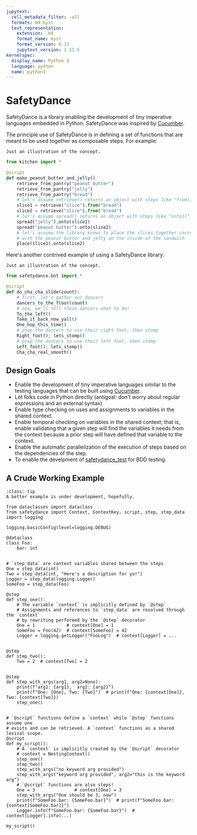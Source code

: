 ```yaml
---
jupytext:
  cell_metadata_filter: -all
  formats: md:myst
  text_representation:
    extension: .md
    format_name: myst
    format_version: 0.13
    jupytext_version: 1.11.5
kernelspec:
  display_name: Python 3
  language: python
  name: python3
---
```


# SafetyDance

SafetyDance is a library enabling the development of tiny imperative languages
embedded in Python. SafetyDance was inspired by
[Cucumber](https://cucumber.io/).

The principle use of SafetyDance is in defining a set of functions that are meant
to be used together as composable steps. For example:

```{note} Not a working example!
Just an illustration of the concept.
```

```python
from kitchen import *

@script
def make_peanut_butter_and_jelly()
    retrieve_from_pantry("peanut butter")
    retrieve_from_pantry("jelly")
    retrieve_from_pantry("bread")
    # let's assume retrieve() returns an object with steps like "from()"
    slice1 = retrieve("slice").from("bread")
    slice2 = retrieve("slice").from("bread")
    # let's assume spread() returns an object with steps like "onto()"
    spread("jelly").onto(slice1)
    spread("peanut butter").onto(slice2)
    # let's assume the library knows to place the slices together correctly
    # with the peanut butter and jelly on the inside of the sandwich
    place(slice1).onto(slice2)
```

Here's another contrived example of using a SafetyDance library:


```{note} Not a working example!
Just an illustration of the concept.
```

```python
from safetydance.bot import *

@script
def do_cha_cha_slide(count):
    # first, let's gather our dancers
    dancers_to_the_floor(count)
    # now, we'll tell those dancers what to do!
    To_the_left()
    Take_it_back_now_yall()
    One_hop_this_time()
    # prep the dancers to use their right foot, then stomp
    Right_foot(); lets_stomp()
    # prep the dancers to use their left foot, then stomp
    Left_foot(); lets_stomp()
    Cha_cha_real_smooth()
```

## Design Goals

- Enable the development of tiny imperative languages similar to the testing languages that
  can be built using [Cucumber](https://cucumber.io).
- Let folks code in Python directly (antigoal: don't worry about regular expressions and an external syntax)
- Enable type checking on uses and assignments to variables in the shared context.
- Enable temporal checking on variables in the shared context; that is, enable validating that a given step
  will find the variables it needs from the context because a prior step will have defined that variable to the
  context.
- Enable the automatic parallelization of the execution of steps based on the dependencies of the step.
- To enable the develpment of [safetydance_test](https://gitlab.com/openteams/safetydance_test) for BDD testing.

## A Crude Working Example

```{admonition} This isn't a great example, really...
:class: tip
A better example is under development, hopefully.
```

```{code-cell}
from dataclasses import dataclass
from safetydance import Context, ContextKey, script, step, step_data
import logging

logging.basicConfig(level=logging.DEBUG)

@dataclass
class Foo:
    bar: int


# `step_data` are context variables shared between the steps
One = step_data(int)
Two = step_data(int, "Here's a description for ya!")
Logger = step_data(logging.Logger)
SomeFoo = step_data(Foo)

@step
def step_one():
    # The variable `context` is implicitly defined by `@step`
    # Assignments and references to `step_data` are resolved through the `context`
    # by rewriting performed by the `@step` decorator
    One = 1            # context[One] = 1
    SomeFoo = Foo(42)  # context[SomeFoo] = 42
    Logger = logging.getLogger("FooLog")  # context[Logger] = ...


@step
def step_two():
    Two = 2  # context[Two] = 2


@step
def step_with_args(arg1, arg2=None):
    print(f"arg1: {arg1},  arg2: {arg2}")
    print(f"One: {One}, Two: {Two}")  # print(f"One: {context[One]}, Two: {context[Two]})
    step_one()


# `@script` functions define a `context` while `@step` functions assume one
# exists and can be retrieved. A `context` functions as a shared lexical scope.
@script
def my_script():
    # A `context` is implicitly created by the `@script` decorator
    # context = NestingContext()
    step_one()
    step_two()
    step_with_args("no keyword arg provided")
    step_with_args("keyword arg provided", arg2="this is the keyword arg")
    # `@script` functions are also steps!
    One = 3               # context[One] = 3
    step_with_args("One should be 3, now")
    print(f"SomeFoo.bar: {SomeFoo.bar}")  # print(f"SomeFoo.bar: {context[SomeFoo.bar]}")
    Logger.info(f"SomeFoo.bar: {SomeFoo.bar}")  # context[Logger].info(...)

my_script()
```

```{tableofcontents}

```
